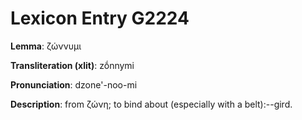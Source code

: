 # Lexicon Entry G2224

**Lemma**: ζώννυμι

**Transliteration (xlit)**: zṓnnymi

**Pronunciation**: dzone'-noo-mi

**Description**:
from ζώνη; to bind about (especially with a belt):--gird.

